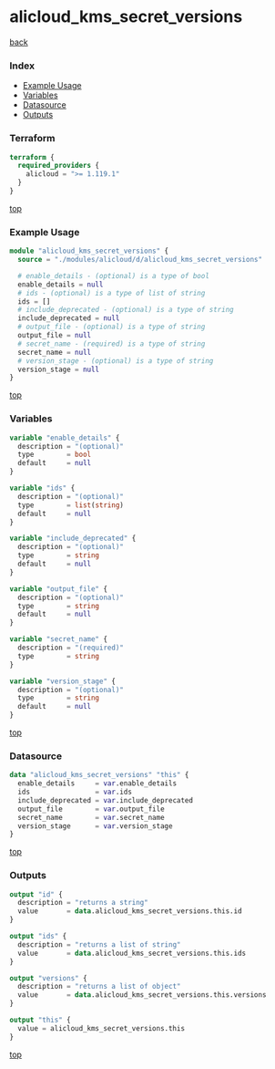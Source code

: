 # alicloud_kms_secret_versions

[back](../alicloud.md)

### Index

- [Example Usage](#example-usage)
- [Variables](#variables)
- [Datasource](#datasource)
- [Outputs](#outputs)

### Terraform

```terraform
terraform {
  required_providers {
    alicloud = ">= 1.119.1"
  }
}
```

[top](#index)

### Example Usage

```terraform
module "alicloud_kms_secret_versions" {
  source = "./modules/alicloud/d/alicloud_kms_secret_versions"

  # enable_details - (optional) is a type of bool
  enable_details = null
  # ids - (optional) is a type of list of string
  ids = []
  # include_deprecated - (optional) is a type of string
  include_deprecated = null
  # output_file - (optional) is a type of string
  output_file = null
  # secret_name - (required) is a type of string
  secret_name = null
  # version_stage - (optional) is a type of string
  version_stage = null
}
```

[top](#index)

### Variables

```terraform
variable "enable_details" {
  description = "(optional)"
  type        = bool
  default     = null
}

variable "ids" {
  description = "(optional)"
  type        = list(string)
  default     = null
}

variable "include_deprecated" {
  description = "(optional)"
  type        = string
  default     = null
}

variable "output_file" {
  description = "(optional)"
  type        = string
  default     = null
}

variable "secret_name" {
  description = "(required)"
  type        = string
}

variable "version_stage" {
  description = "(optional)"
  type        = string
  default     = null
}
```

[top](#index)

### Datasource

```terraform
data "alicloud_kms_secret_versions" "this" {
  enable_details     = var.enable_details
  ids                = var.ids
  include_deprecated = var.include_deprecated
  output_file        = var.output_file
  secret_name        = var.secret_name
  version_stage      = var.version_stage
}
```

[top](#index)

### Outputs

```terraform
output "id" {
  description = "returns a string"
  value       = data.alicloud_kms_secret_versions.this.id
}

output "ids" {
  description = "returns a list of string"
  value       = data.alicloud_kms_secret_versions.this.ids
}

output "versions" {
  description = "returns a list of object"
  value       = data.alicloud_kms_secret_versions.this.versions
}

output "this" {
  value = alicloud_kms_secret_versions.this
}
```

[top](#index)